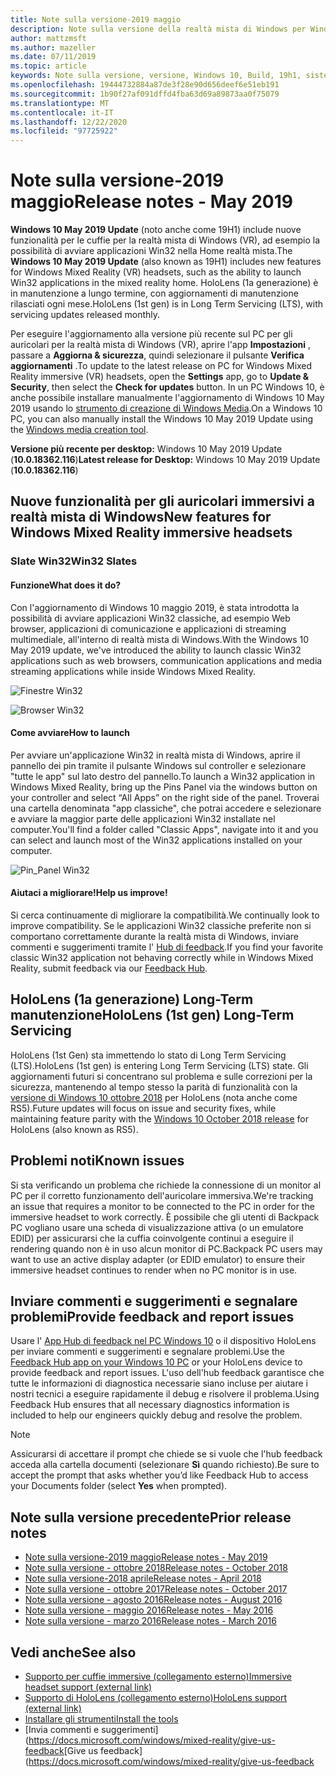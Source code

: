```yaml
---
title: Note sulla versione-2019 maggio
description: Note sulla versione della realtà mista di Windows per Windows 10 2019 aggiornamento (noto anche come 19H1).
author: mattzmsft
ms.author: mazeller
ms.date: 07/11/2019
ms.topic: article
keywords: Note sulla versione, versione, Windows 10, Build, 19h1, sistema operativo, 2019 maggio
ms.openlocfilehash: 19444732884a87de3f28e90d656deef6e51eb191
ms.sourcegitcommit: 1b90f27af091dffd4fba63d69a89873aa0f75079
ms.translationtype: MT
ms.contentlocale: it-IT
ms.lasthandoff: 12/22/2020
ms.locfileid: "97725922"
---
```

# <a name="release-notes---may-2019"></a><span data-ttu-id="8b9af-104">Note sulla versione-2019 maggio</span><span class="sxs-lookup"><span data-stu-id="8b9af-104">Release notes - May 2019</span></span>

<span data-ttu-id="8b9af-105">**Windows 10 May 2019 Update** (noto anche come 19H1) include nuove funzionalità per le cuffie per la realtà mista di Windows (VR), ad esempio la possibilità di avviare applicazioni Win32 nella Home realtà mista.</span><span class="sxs-lookup"><span data-stu-id="8b9af-105">The **Windows 10 May 2019 Update** (also known as 19H1) includes new features for Windows Mixed Reality (VR) headsets, such as the ability to launch Win32 applications in the mixed reality home.</span></span> <span data-ttu-id="8b9af-106">HoloLens (1a generazione) è in manutenzione a lungo termine, con aggiornamenti di manutenzione rilasciati ogni mese.</span><span class="sxs-lookup"><span data-stu-id="8b9af-106">HoloLens (1st gen) is in Long Term Servicing (LTS), with servicing updates released monthly.</span></span>

<span data-ttu-id="8b9af-107">Per eseguire l'aggiornamento alla versione più recente sul PC per gli auricolari per la realtà mista di Windows (VR), aprire l'app **Impostazioni** , passare a **Aggiorna & sicurezza**, quindi selezionare il pulsante **Verifica aggiornamenti** .</span><span class="sxs-lookup"><span data-stu-id="8b9af-107">To update to the latest release on PC for Windows Mixed Reality immersive (VR) headsets, open the **Settings** app, go to **Update & Security**, then select the **Check for updates** button.</span></span> <span data-ttu-id="8b9af-108">In un PC Windows 10, è anche possibile installare manualmente l'aggiornamento di Windows 10 May 2019 usando lo [strumento di creazione di Windows Media](https://www.microsoft.com/software-download/windows10).</span><span class="sxs-lookup"><span data-stu-id="8b9af-108">On a Windows 10 PC, you can also manually install the Windows 10 May 2019 Update using the [Windows media creation tool](https://www.microsoft.com/software-download/windows10).</span></span>

<span data-ttu-id="8b9af-109">**Versione più recente per desktop:** Windows 10 May 2019 Update (**10.0.18362.116**)</span><span class="sxs-lookup"><span data-stu-id="8b9af-109">**Latest release for Desktop:** Windows 10 May 2019 Update (**10.0.18362.116**)</span></span><br>

## <a name="new-features-for-windows-mixed-reality-immersive-headsets"></a><span data-ttu-id="8b9af-110">Nuove funzionalità per gli auricolari immersivi a realtà mista di Windows</span><span class="sxs-lookup"><span data-stu-id="8b9af-110">New features for Windows Mixed Reality immersive headsets</span></span>

### <a name="win32-slates"></a><span data-ttu-id="8b9af-111">Slate Win32</span><span class="sxs-lookup"><span data-stu-id="8b9af-111">Win32 Slates</span></span>

#### <a name="what-does-it-do"></a><span data-ttu-id="8b9af-112">Funzione</span><span class="sxs-lookup"><span data-stu-id="8b9af-112">What does it do?</span></span> 
<span data-ttu-id="8b9af-113">Con l'aggiornamento di Windows 10 maggio 2019, è stata introdotta la possibilità di avviare applicazioni Win32 classiche, ad esempio Web browser, applicazioni di comunicazione e applicazioni di streaming multimediale, all'interno di realtà mista di Windows.</span><span class="sxs-lookup"><span data-stu-id="8b9af-113">With the Windows 10 May 2019 update, we've introduced the ability to launch classic Win32 applications such as web browsers, communication applications and media streaming applications while inside Windows Mixed Reality.</span></span> 

![Finestre Win32](images/mr-win32-slates-1.png)

![Browser Win32](images/mr-win32-slates-2.png)

#### <a name="how-to-launch"></a><span data-ttu-id="8b9af-116">Come avviare</span><span class="sxs-lookup"><span data-stu-id="8b9af-116">How to launch</span></span>
<span data-ttu-id="8b9af-117">Per avviare un'applicazione Win32 in realtà mista di Windows, aprire il pannello dei pin tramite il pulsante Windows sul controller e selezionare "tutte le app" sul lato destro del pannello.</span><span class="sxs-lookup"><span data-stu-id="8b9af-117">To launch a Win32 application in Windows Mixed Reality, bring up the Pins Panel via the windows button on your controller and select “All Apps” on the right side of the panel.</span></span>  <span data-ttu-id="8b9af-118">Troverai una cartella denominata "app classiche", che potrai accedere e selezionare e avviare la maggior parte delle applicazioni Win32 installate nel computer.</span><span class="sxs-lookup"><span data-stu-id="8b9af-118">You'll find a folder called "Classic Apps", navigate into it and you can select and launch most of the Win32 applications installed on your computer.</span></span>

![Pin_Panel Win32](images/mr-win32-slates-pinspanel.png)

#### <a name="help-us-improve"></a><span data-ttu-id="8b9af-120">Aiutaci a migliorare!</span><span class="sxs-lookup"><span data-stu-id="8b9af-120">Help us improve!</span></span>
<span data-ttu-id="8b9af-121">Si cerca continuamente di migliorare la compatibilità.</span><span class="sxs-lookup"><span data-stu-id="8b9af-121">We continually look to improve compatibility.</span></span>  <span data-ttu-id="8b9af-122">Se le applicazioni Win32 classiche preferite non si comportano correttamente durante la realtà mista di Windows, inviare commenti e suggerimenti tramite l' [Hub di feedback](https://support.microsoft.com//help/4021566/windows-10-send-feedback-to-microsoft-with-feedback-hub).</span><span class="sxs-lookup"><span data-stu-id="8b9af-122">If you find your favorite classic Win32 application not behaving correctly while in Windows Mixed Reality, submit feedback via our [Feedback Hub](https://support.microsoft.com//help/4021566/windows-10-send-feedback-to-microsoft-with-feedback-hub).</span></span>

## <a name="hololens-1st-gen-long-term-servicing"></a><span data-ttu-id="8b9af-123">HoloLens (1a generazione) Long-Term manutenzione</span><span class="sxs-lookup"><span data-stu-id="8b9af-123">HoloLens (1st gen) Long-Term Servicing</span></span>

<span data-ttu-id="8b9af-124">HoloLens (1st Gen) sta immettendo lo stato di Long Term Servicing (LTS).</span><span class="sxs-lookup"><span data-stu-id="8b9af-124">HoloLens (1st gen) is entering Long Term Servicing (LTS) state.</span></span> <span data-ttu-id="8b9af-125">Gli aggiornamenti futuri si concentrano sul problema e sulle correzioni per la sicurezza, mantenendo al tempo stesso la parità di funzionalità con la [versione di Windows 10 ottobre 2018](release-notes-october-2018.md) per HoloLens (nota anche come RS5).</span><span class="sxs-lookup"><span data-stu-id="8b9af-125">Future updates will focus on issue and security fixes, while maintaining feature parity with the [Windows 10 October 2018 release](release-notes-october-2018.md) for HoloLens (also known as RS5).</span></span> 

## <a name="known-issues"></a><span data-ttu-id="8b9af-126">Problemi noti</span><span class="sxs-lookup"><span data-stu-id="8b9af-126">Known issues</span></span>

<span data-ttu-id="8b9af-127">Si sta verificando un problema che richiede la connessione di un monitor al PC per il corretto funzionamento dell'auricolare immersiva.</span><span class="sxs-lookup"><span data-stu-id="8b9af-127">We're tracking an issue that requires a monitor to be connected to the PC in order for the immersive headset to work correctly.</span></span> <span data-ttu-id="8b9af-128">È possibile che gli utenti di Backpack PC vogliano usare una scheda di visualizzazione attiva (o un emulatore EDID) per assicurarsi che la cuffia coinvolgente continui a eseguire il rendering quando non è in uso alcun monitor di PC.</span><span class="sxs-lookup"><span data-stu-id="8b9af-128">Backpack PC users may want to use an active display adapter (or EDID emulator) to ensure their immersive headset continues to render when no PC monitor is in use.</span></span> 

## <a name="provide-feedback-and-report-issues"></a><span data-ttu-id="8b9af-129">Inviare commenti e suggerimenti e segnalare problemi</span><span class="sxs-lookup"><span data-stu-id="8b9af-129">Provide feedback and report issues</span></span>

<span data-ttu-id="8b9af-130">Usare l' [App Hub di feedback nel PC Windows 10](https://docs.microsoft.com/windows/mixed-reality/give-us-feedback) o il dispositivo HoloLens per inviare commenti e suggerimenti e segnalare problemi.</span><span class="sxs-lookup"><span data-stu-id="8b9af-130">Use the [Feedback Hub app on your Windows 10 PC](https://docs.microsoft.com/windows/mixed-reality/give-us-feedback) or your HoloLens device to provide feedback and report issues.</span></span> <span data-ttu-id="8b9af-131">L'uso dell'hub feedback garantisce che tutte le informazioni di diagnostica necessarie siano incluse per aiutare i nostri tecnici a eseguire rapidamente il debug e risolvere il problema.</span><span class="sxs-lookup"><span data-stu-id="8b9af-131">Using Feedback Hub ensures that all necessary diagnostics information is included to help our engineers quickly debug and resolve the problem.</span></span>

>[!NOTE]
><span data-ttu-id="8b9af-132">Assicurarsi di accettare il prompt che chiede se si vuole che l'hub feedback acceda alla cartella documenti (selezionare **Sì** quando richiesto).</span><span class="sxs-lookup"><span data-stu-id="8b9af-132">Be sure to accept the prompt that asks whether you’d like Feedback Hub to access your Documents folder (select **Yes** when prompted).</span></span>

## <a name="prior-release-notes"></a><span data-ttu-id="8b9af-133">Note sulla versione precedente</span><span class="sxs-lookup"><span data-stu-id="8b9af-133">Prior release notes</span></span>

* [<span data-ttu-id="8b9af-134">Note sulla versione-2019 maggio</span><span class="sxs-lookup"><span data-stu-id="8b9af-134">Release notes - May 2019</span></span>](release-notes-may-2019.md)
* [<span data-ttu-id="8b9af-135">Note sulla versione - ottobre 2018</span><span class="sxs-lookup"><span data-stu-id="8b9af-135">Release notes - October 2018</span></span>](release-notes-october-2018.md)
* [<span data-ttu-id="8b9af-136">Note sulla versione-2018 aprile</span><span class="sxs-lookup"><span data-stu-id="8b9af-136">Release notes - April 2018</span></span>](release-notes-april-2018.md)
* [<span data-ttu-id="8b9af-137">Note sulla versione - ottobre 2017</span><span class="sxs-lookup"><span data-stu-id="8b9af-137">Release notes - October 2017</span></span>](release-notes-october-2017.md)
* [<span data-ttu-id="8b9af-138">Note sulla versione - agosto 2016</span><span class="sxs-lookup"><span data-stu-id="8b9af-138">Release notes - August 2016</span></span>](release-notes-august-2016.md)
* [<span data-ttu-id="8b9af-139">Note sulla versione - maggio 2016</span><span class="sxs-lookup"><span data-stu-id="8b9af-139">Release notes - May 2016</span></span>](release-notes-may-2016.md)
* [<span data-ttu-id="8b9af-140">Note sulla versione - marzo 2016</span><span class="sxs-lookup"><span data-stu-id="8b9af-140">Release notes - March 2016</span></span>](release-notes-march-2016.md)

## <a name="see-also"></a><span data-ttu-id="8b9af-141">Vedi anche</span><span class="sxs-lookup"><span data-stu-id="8b9af-141">See also</span></span>
* [<span data-ttu-id="8b9af-142">Supporto per cuffie immersive (collegamento esterno)</span><span class="sxs-lookup"><span data-stu-id="8b9af-142">Immersive headset support (external link)</span></span>](https://docs.microsoft.com/windows/mixed-reality/enthusiast-guide/troubleshooting-windows-mixed-reality)
* [<span data-ttu-id="8b9af-143">Supporto di HoloLens (collegamento esterno)</span><span class="sxs-lookup"><span data-stu-id="8b9af-143">HoloLens support (external link)</span></span>](https://support.microsoft.com/products/hololens)
* [<span data-ttu-id="8b9af-144">Installare gli strumenti</span><span class="sxs-lookup"><span data-stu-id="8b9af-144">Install the tools</span></span>](https://docs.microsoft.com/windows/mixed-reality/develop/install-the-tools)
* <span data-ttu-id="8b9af-145">[Invia commenti e suggerimenti] (https://docs.microsoft.com/windows/mixed-reality/give-us-feedback</span><span class="sxs-lookup"><span data-stu-id="8b9af-145">[Give us feedback](https://docs.microsoft.com/windows/mixed-reality/give-us-feedback</span></span>

